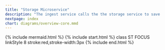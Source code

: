 ```yaml
---
title: "Storage Microservice"
description: "The ingest service calls the the storage service to save content to the Cloud"
nextpage: index
chart: diagrams/overview-core.mmd
---
```

{% include mermaid.html %}
{% include start.html %}
  class ST FOCUS
  linkStyle 8 stroke:red,stroke-width:3px
{% include end.html %}
